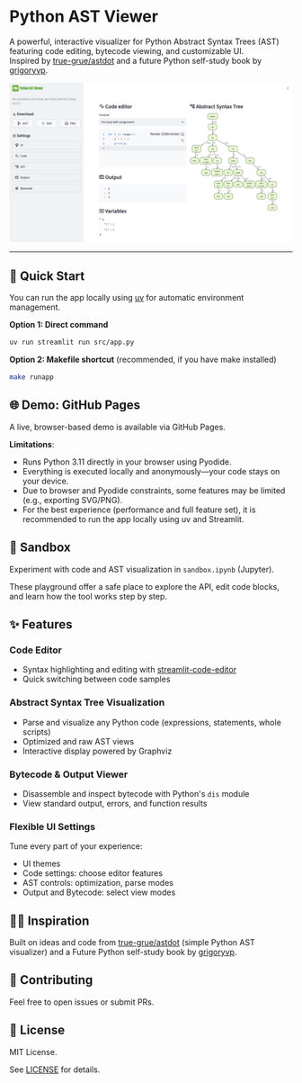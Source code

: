 # Python AST Viewer

A powerful, interactive visualizer for Python Abstract Syntax Trees (AST) featuring code editing, bytecode viewing, and customizable UI.  
Inspired by [true-grue/astdot](https://github.com/true-grue/astdot) and a future Python self-study book by [grigoryvp](https://github.com/grigoryvp).

![Demo](static/images/ast/demo.png)

---

## 🚀 Quick Start

You can run the app locally using [uv](https://github.com/astral-sh/uv) for automatic environment management.

**Option 1: Direct command**
```sh
uv run streamlit run src/app.py
```

**Option 2: Makefile shortcut** (recommended, if you have make installed)

```sh
make runapp
```

## 🌐 Demo: GitHub Pages
A live, browser-based demo is available via GitHub Pages.

**Limitations**:

- Runs Python 3.11 directly in your browser using Pyodide.
- Everything is executed locally and anonymously—your code stays on your device.
- Due to browser and Pyodide constraints, some features may be limited (e.g., exporting SVG/PNG).
- For the best experience (performance and full feature set), it is recommended to run the app locally using uv and Streamlit.


## 🧪 Sandbox

Experiment with code and AST visualization in `sandbox.ipynb` (Jupyter).

These playground offer a safe place to explore the API, edit code blocks, and learn how the tool works step by step.


## ✨ Features

### Code Editor

- Syntax highlighting and editing with [streamlit-code-editor](https://github.com/bouzidanas/streamlit-code-editor)
- Quick switching between code samples

### Abstract Syntax Tree Visualization

- Parse and visualize any Python code (expressions, statements, whole scripts)
- Optimized and raw AST views
- Interactive display powered by Graphviz

### Bytecode & Output Viewer

- Disassemble and inspect bytecode with Python's `dis` module 
- View standard output, errors, and function results

### Flexible UI Settings

Tune every part of your experience:

- UI themes
- Code settings: choose editor features
- AST controls: optimization, parse modes
- Output and Bytecode: select view modes


## 🧑‍💻 Inspiration

Built on ideas and code from [true-grue/astdot](https://github.com/true-grue/astdot) (simple Python AST visualizer)
and a Future Python self-study book by [grigoryvp](https://github.com/grigoryvp).

## 🤝 Contributing

Feel free to open issues or submit PRs.


## 📖 License

MIT License.

See [LICENSE](LICENSE) for details.

